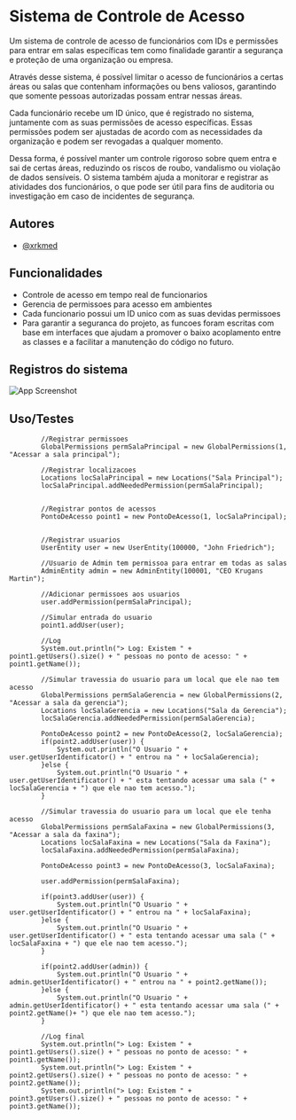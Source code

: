 
# Sistema de Controle de Acesso

Um sistema de controle de acesso de funcionários com IDs e permissões para entrar em salas específicas tem como finalidade garantir a segurança e proteção de uma organização ou empresa.

Através desse sistema, é possível limitar o acesso de funcionários a certas áreas ou salas que contenham informações ou bens valiosos, garantindo que somente pessoas autorizadas possam entrar nessas áreas.

Cada funcionário recebe um ID único, que é registrado no sistema, juntamente com as suas permissões de acesso específicas. Essas permissões podem ser ajustadas de acordo com as necessidades da organização e podem ser revogadas a qualquer momento.

Dessa forma, é possível manter um controle rigoroso sobre quem entra e sai de certas áreas, reduzindo os riscos de roubo, vandalismo ou violação de dados sensíveis. O sistema também ajuda a monitorar e registrar as atividades dos funcionários, o que pode ser útil para fins de auditoria ou investigação em caso de incidentes de segurança.


## Autores

- [@xrkmed](https://www.github.com/xrkmed)


## Funcionalidades

- Controle de acesso em tempo real de funcionarios
- Gerencia de permissoes para acesso em ambientes
- Cada funcionario possui um ID unico com as suas devidas permissoes
- Para garantir a seguranca do projeto, as funcoes foram escritas com base em interfaces que ajudam a promover o baixo acoplamento entre as classes e a facilitar a manutenção do código no futuro.


## Registros do sistema

![App Screenshot](https://i.imgur.com/N3ubQn9.png)

## Uso/Testes

```
		//Registrar permissoes
		GlobalPermissions permSalaPrincipal = new GlobalPermissions(1, "Acessar a sala principal");
		
		//Registrar localizacoes
		Locations locSalaPrincipal = new Locations("Sala Principal");
		locSalaPrincipal.addNeededPermission(permSalaPrincipal);
		
		
		//Registrar pontos de acessos
		PontoDeAcesso point1 = new PontoDeAcesso(1, locSalaPrincipal);
		
		
		//Registrar usuarios
		UserEntity user = new UserEntity(100000, "John Friedrich");
		
		//Usuario de Admin tem permissoa para entrar em todas as salas
		AdminEntity admin = new AdminEntity(100001, "CEO Krugans Martin");
		
		//Adicionar permissoes aos usuarios
		user.addPermission(permSalaPrincipal);
		
		//Simular entrada do usuario
		point1.addUser(user);
		
		//Log
		System.out.println("> Log: Existem " + point1.getUsers().size() + " pessoas no ponto de acesso: " + point1.getName());
		
		//Simular travessia do usuario para um local que ele nao tem acesso
		GlobalPermissions permSalaGerencia = new GlobalPermissions(2, "Acessar a sala da gerencia");
		Locations locSalaGerencia = new Locations("Sala da Gerencia");
		locSalaGerencia.addNeededPermission(permSalaGerencia);
		
		PontoDeAcesso point2 = new PontoDeAcesso(2, locSalaGerencia);
		if(point2.addUser(user)) {
			System.out.println("O Usuario " + user.getUserIdentificator() + " entrou na " + locSalaGerencia);
		}else {
			System.out.println("O Usuario " + user.getUserIdentificator() + " esta tentando acessar uma sala (" + locSalaGerencia + ") que ele nao tem acesso.");
		}
		
		//Simular travessia do usuario para um local que ele tenha acesso
		GlobalPermissions permSalaFaxina = new GlobalPermissions(3, "Acessar a sala da faxina");
		Locations locSalaFaxina = new Locations("Sala da Faxina");
		locSalaFaxina.addNeededPermission(permSalaFaxina);
		
		PontoDeAcesso point3 = new PontoDeAcesso(3, locSalaFaxina);
		
		user.addPermission(permSalaFaxina);
		
		if(point3.addUser(user)) {
			System.out.println("O Usuario " + user.getUserIdentificator() + " entrou na " + locSalaFaxina);
		}else {
			System.out.println("O Usuario " + user.getUserIdentificator() + " esta tentando acessar uma sala (" + locSalaFaxina + ") que ele nao tem acesso.");
		}
		
		if(point2.addUser(admin)) {
			System.out.println("O Usuario " + admin.getUserIdentificator() + " entrou na " + point2.getName());
		}else {
			System.out.println("O Usuario " + admin.getUserIdentificator() + " esta tentando acessar uma sala (" + point2.getName()+ ") que ele nao tem acesso.");
		}
		
		//Log final
		System.out.println("> Log: Existem " + point1.getUsers().size() + " pessoas no ponto de acesso: " + point1.getName());
		System.out.println("> Log: Existem " + point2.getUsers().size() + " pessoas no ponto de acesso: " + point2.getName());
		System.out.println("> Log: Existem " + point3.getUsers().size() + " pessoas no ponto de acesso: " + point3.getName());
```

